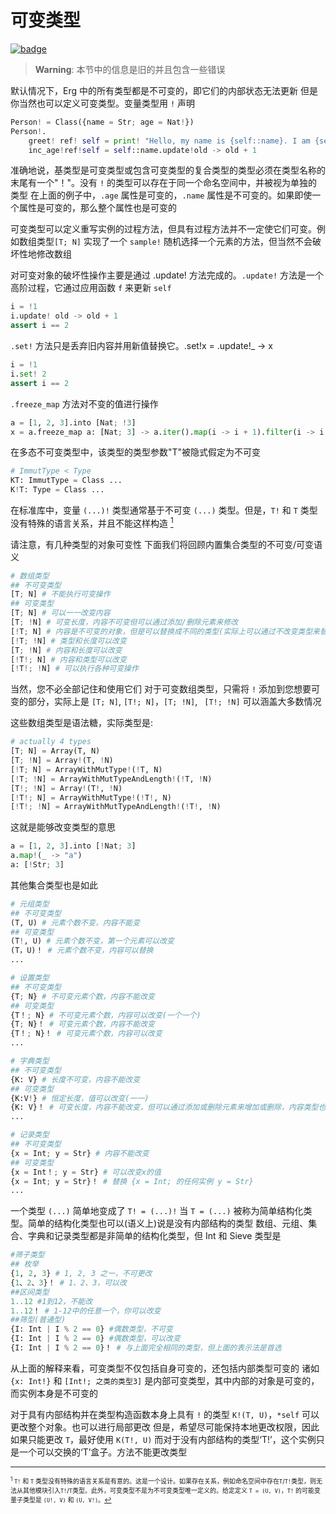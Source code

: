 # 可变类型

[![badge](https://img.shields.io/endpoint.svg?url=https%3A%2F%2Fgezf7g7pd5.execute-api.ap-northeast-1.amazonaws.com%2Fdefault%2Fsource_up_to_date%3Fowner%3Derg-lang%26repos%3Derg%26ref%3Dmain%26path%3Ddoc/EN/syntax/type/18_mut.md%26commit_hash%3D06f8edc9e2c0cee34f6396fd7c64ec834ffb5352)](https://gezf7g7pd5.execute-api.ap-northeast-1.amazonaws.com/default/source_up_to_date?owner=erg-lang&repos=erg&ref=main&path=doc/EN/syntax/type/18_mut.md&commit_hash=06f8edc9e2c0cee34f6396fd7c64ec834ffb5352)

> __Warning__: 本节中的信息是旧的并且包含一些错误

默认情况下，Erg 中的所有类型都是不可变的，即它们的内部状态无法更新
但是你当然也可以定义可变类型。变量类型用 `!` 声明

```python
Person! = Class({name = Str; age = Nat!})
Person!.
    greet! ref! self = print! "Hello, my name is {self::name}. I am {self::age}."
    inc_age!ref!self = self::name.update!old -> old + 1
```

准确地说，基类型是可变类型或包含可变类型的复合类型的类型必须在类型名称的末尾有一个"！"。没有 `!` 的类型可以存在于同一个命名空间中，并被视为单独的类型
在上面的例子中，`.age` 属性是可变的，`.name` 属性是不可变的。如果即使一个属性是可变的，那么整个属性也是可变的

可变类型可以定义重写实例的过程方法，但具有过程方法并不一定使它们可变。例如数组类型`[T; N]` 实现了一个 `sample!` 随机选择一个元素的方法，但当然不会破坏性地修改数组

对可变对象的破坏性操作主要是通过 .update! 方法完成的。`.update!` 方法是一个高阶过程，它通过应用函数 `f` 来更新 `self`

```python
i = !1
i.update! old -> old + 1
assert i == 2
```

`.set!` 方法只是丢弃旧内容并用新值替换它。.set!x = .update!_ -> x

```python
i = !1
i.set! 2
assert i == 2
```

`.freeze_map` 方法对不变的值进行操作

```python
a = [1, 2, 3].into [Nat; !3]
x = a.freeze_map a: [Nat; 3] -> a.iter().map(i -> i + 1).filter(i -> i % 2 == 0).collect(Array)
```

在多态不可变类型中，该类型的类型参数"T"被隐式假定为不可变

```python
# ImmutType < Type
KT: ImmutType = Class ...
K!T: Type = Class ...
```

在标准库中，变量 `(...)!` 类型通常基于不可变 `(...)` 类型。但是，`T!` 和 `T` 类型没有特殊的语言关系，并且不能这样构造 [<sup id="f1">1</sup>](#1) 

请注意，有几种类型的对象可变性
下面我们将回顾内置集合类型的不可变/可变语义

```python
# 数组类型
## 不可变类型
[T; N] # 不能执行可变操作
## 可变类型
[T; N] # 可以一一改变内容
[T; !N] # 可变长度，内容不可变但可以通过添加/删除元素来修改
[!T; N] # 内容是不可变的对象，但是可以替换成不同的类型(实际上可以通过不改变类型来替换)
[!T; !N] # 类型和长度可以改变
[T; !N] # 内容和长度可以改变
[!T!; N] # 内容和类型可以改变
[!T!; !N] # 可以执行各种可变操作
```

当然，您不必全部记住和使用它们
对于可变数组类型，只需将 `!` 添加到您想要可变的部分，实际上是 `[T; N]`, `[T!; N]`，`[T; !N]`, ` [T!; !N]` 可以涵盖大多数情况

这些数组类型是语法糖，实际类型是: 

```python
# actually 4 types
[T; N] = Array(T, N)
[T; !N] = Array!(T, !N)
[!T; N] = ArrayWithMutType!(!T, N)
[!T; !N] = ArrayWithMutTypeAndLength!(!T, !N)
[T!; !N] = Array!(T!, !N)
[!T!; N] = ArrayWithMutType!(!T!, N)
[!T!; !N] = ArrayWithMutTypeAndLength!(!T!, !N)
```

这就是能够改变类型的意思

```python
a = [1, 2, 3].into [!Nat; 3]
a.map!(_ -> "a")
a: [!Str; 3]
```

其他集合类型也是如此

```python
# 元组类型
## 不可变类型
(T, U) # 元素个数不变，内容不能变
## 可变类型
(T!, U) # 元素个数不变，第一个元素可以改变
(T，U)！ # 元素个数不变，内容可以替换
...
```

```python
# 设置类型
## 不可变类型
{T; N} # 不可变元素个数，内容不能改变
## 可变类型
{T！; N} # 不可变元素个数，内容可以改变(一个一个)
{T; N}！ # 可变元素个数，内容不能改变
{T！; N}！ # 可变元素个数，内容可以改变
...
```

```python
# 字典类型
## 不可变类型
{K: V} # 长度不可变，内容不能改变
## 可变类型
{K:V!} # 恒定长度，值可以改变(一一)
{K: V}！ # 可变长度，内容不能改变，但可以通过添加或删除元素来增加或删除，内容类型也可以改变
...
```

```python
# 记录类型
## 不可变类型
{x = Int; y = Str} # 内容不能改变
## 可变类型
{x = Int！; y = Str} # 可以改变x的值
{x = Int; y = Str}！ # 替换 {x = Int; 的任何实例 y = Str}
...
```

一个类型 `(...)` 简单地变成了 `T! = (...)!` 当 `T = (...)` 被称为简单结构化类型。简单的结构化类型也可以(语义上)说是没有内部结构的类型
数组、元组、集合、字典和记录类型都是非简单的结构化类型，但 Int 和 Sieve 类型是

```python
#筛子类型
## 枚举
{1, 2, 3} # 1, 2, 3 之一，不可更改
{1、2、3}！ # 1、2、3，可以改
##区间类型
1..12 #1到12，不能改
1..12！ # 1-12中的任意一个，你可以改变
##筛型(普通型)
{I: Int | I % 2 == 0} #偶数类型，不可变
{I: Int | I % 2 == 0} #偶数类型，可以改变
{I: Int | I % 2 == 0}！ # 与上面完全相同的类型，但上面的表示法是首选
```

从上面的解释来看，可变类型不仅包括自身可变的，还包括内部类型可变的
诸如 `{x: Int!}` 和 `[Int!; 之类的类型3]` 是内部可变类型，其中内部的对象是可变的，而实例本身是不可变的

对于具有内部结构并在类型构造函数本身上具有 `!` 的类型 `K!(T, U)`，`*self` 可以更改整个对象。也可以进行局部更改
但是，希望尽可能保持本地更改权限，因此如果只能更改 `T`，最好使用 `K(T!, U)`
而对于没有内部结构的类型‘T!’，这个实例只是一个可以交换的‘T’盒子。方法不能更改类型

---

<span id="1" style="font-size:x-small"><sup>1</sup> `T!` 和 `T` 类型没有特殊的语言关系是有意的。这是一个设计。如果存在关系，例如命名空间中存在`T`/`T!`类型，则无法从其他模块引入`T!`/`T`类型。此外，可变类型不是为不可变类型唯一定义的。给定定义 `T = (U, V)`，`T!` 的可能变量子类型是 `(U!, V)` 和 `(U, V!)`。[↩](#f1)</span>